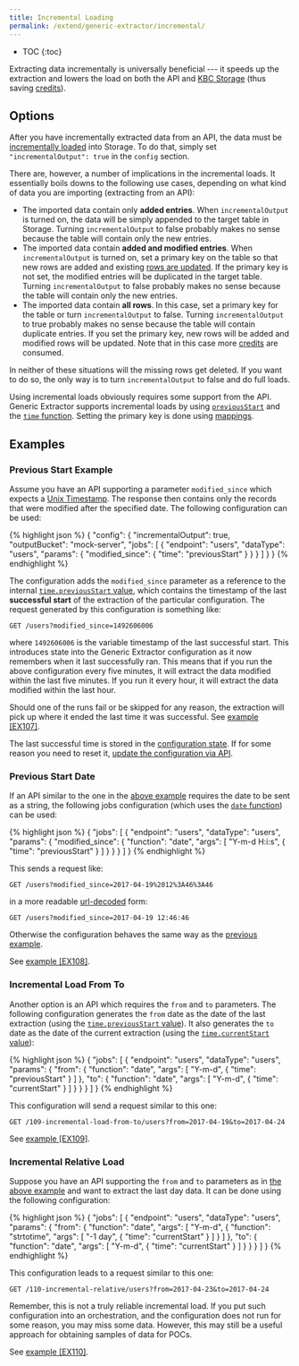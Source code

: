 ```yaml
---
title: Incremental Loading
permalink: /extend/generic-extractor/incremental/
---
```


* TOC
{:toc}

Extracting data incrementally is universally beneficial --- it speeds up the extraction and lowers the load on both the API and
[KBC Storage](https://help.keboola.com/storage/) (thus saving 
[credits](https://help.keboola.com/management/limits/#project-power)).

## Options
After you have incrementally extracted data from an API, the data must be [incrementally loaded](https://help.keboola.com/storage/tables/#incremental-loading)
into Storage. To do that, simply set `"incrementalOutput": true` in the `config` section. 

There are, however, a number of implications in the incremental loads. It essentially boils downs to the following use cases, 
depending on what kind of data you are importing (extracting from an API):

- The imported data contain only **added entries**. When `incrementalOutput` is turned on, the data will be simply appended to the 
target table in Storage. Turning `incrementalOutput` to false probably makes no sense because the table will contain only the new entries.
- The imported data contain **added and modified entries**. When `incrementalOutput` is turned on, set a primary key on the table 
so that new rows are added and existing [rows are updated](https://help.keboola.com/storage/tables/#primary-key-deduplication). 
If the primary key is not set, the modified entries will be duplicated in the target table. Turning `incrementalOutput` to false 
probably makes no sense because the table will contain only the new entries.
- The imported data contain **all rows**. In this case, set a primary key for the table or turn `incrementalOutput` to false. Turning 
`incrementalOutput` to true probably makes no sense because the table will contain duplicate entries. If you set the primary key, new 
rows will be added and modified rows will be updated. Note that in this case more 
[credits](https://help.keboola.com/management/limits/#project-power) are consumed.

In neither of these situations will the missing rows get deleted. If you want to do so, the only way is 
to turn `incrementalOutput` to false and do full loads. 

Using incremental loads obviously requires some support from the API. Generic Extractor supports incremental 
loads by using [`previousStart`](/extend/generic-extractor/functions/#parameters-context) and the
[`time` function](/extend/generic-extractor/functions/#time). Setting the primary key is done using
[mappings](/extend/generic-extractor/config/mappings/).

## Examples

### Previous Start Example
Assume you have an API supporting a parameter `modified_since` which expects a 
[Unix Timestamp](https://en.wikipedia.org/wiki/Unix_time). The response then contains only the 
records that were modified after the specified date. The following configuration can be used:

{% highlight json %}
{
    "config": {
        "incrementalOutput": true,
        "outputBucket": "mock-server",
        "jobs": [
            {
                "endpoint": "users",
                "dataType": "users",
                "params": {
                    "modified_since": {
                        "time": "previousStart"
                    }
                }
            }
        ]
    }
}
{% endhighlight %}

The configuration adds the `modified_since` parameter as a reference to the internal 
[`time.previousStart` value](/extend/generic-extractor/functions/#parameters-context), which contains the timestamp of the last 
**successful start** of the extraction of the particular configuration. The request generated by this configuration is something like:

    GET /users?modified_since=1492606006

where `1492606006` is the variable timestamp of the last successful start. This introduces state into the
Generic Extractor configuration as it now remembers when it last successfully ran. This means 
that if you run the above configuration every five minutes, it will extract the data modified within the last five minutes. 
If you run it every hour, it will extract the data modified within the last hour. 

Should one of the runs fail or be skipped for any reason, the extraction will pick up where it ended the last time it was successful. 
See [example [EX107]](https://github.com/keboola/generic-extractor/tree/master/doc/examples/107-incremental-load).

The last successful time is stored in the [configuration state](/extend/common-interface/config-file/#state-file).
If for some reason you need to reset it, 
[update the configuration via API](http://docs.keboola.apiary.io/#reference/component-configurations/manage-configurations/update-configuration).

### Previous Start Date
If an API similar to the one in the [above example](#previous-start-example) requires the date to be 
sent as a string, the following jobs configuration (which uses the [`date` function](/extend/generic-extractor/functions/#date))
can be used:

{% highlight json %}
{
    "jobs": [
        {
            "endpoint": "users",
            "dataType": "users",
            "params": {
                "modified_since": {
                    "function": "date",
                    "args": [
                        "Y-m-d H:i:s",
                        {
                            "time": "previousStart"
                        }
                    ]
                }
            }
        }
    ]
}
{% endhighlight %}

This sends a request like:

    GET /users?modified_since=2017-04-19%2012%3A46%3A46

in a more readable [url-decoded](http://meyerweb.com/eric/tools/dencoder/) form:

	GET /users?modified_since=2017-04-19 12:46:46

Otherwise the configuration behaves the same way as the [previous example](#previous-start-example).

See [example [EX108]](https://github.com/keboola/generic-extractor/tree/master/doc/examples/108-incremental-load-date).

### Incremental Load From To
Another option is an API which requires the `from` and `to` parameters. The following
configuration generates the `from` date as the date of the last extraction (using the [`time.previousStart` 
value](/extend/generic-extractor/functions/#parameters-context)). It also generates the `to` date as the date 
of the current extraction (using the [`time.currentStart` value](/extend/generic-extractor/functions/#parameters-context)):

{% highlight json %}
{
    "jobs": [
        {
            "endpoint": "users",
            "dataType": "users",
            "params": {
                "from": {
                    "function": "date",
                    "args": [
                        "Y-m-d",
                        {
                            "time": "previousStart"
                        }
                    ]
                },
                "to": {
                    "function": "date",
                    "args": [
                        "Y-m-d",
                        {
                            "time": "currentStart"
                        }
                    ]
                }
            }
        }
    ]
}
{% endhighlight %}

This configuration will send a request similar to this one:

    GET /109-incremental-load-from-to/users?from=2017-04-19&to=2017-04-24

See [example [EX109]](https://github.com/keboola/generic-extractor/tree/master/doc/examples/109-incremental-load-from-to).

### Incremental Relative Load
Suppose you have an API supporting the `from` and `to` parameters as in [the above example](#incremental-load-from-to) and 
want to extract the last day data. It can be done using the following configuration:

{% highlight json %}
{
    "jobs": [
        {
            "endpoint": "users",
            "dataType": "users",
            "params": {
                "from": {
                    "function": "date",
                    "args": [
                        "Y-m-d",
                        {
                            "function": "strtotime",
                            "args": [
                                "-1 day",
                                {
                                    "time": "currentStart"
                                }
                            ]
                        }
                    ]
                },
                "to": {
                    "function": "date",
                    "args": [
                        "Y-m-d",
                        {
                            "time": "currentStart"
                        }
                    ]
                }
            }
        }
    ]
}
{% endhighlight %}

This configuration leads to a request similar to this one:

    GET /110-incremental-relative/users?from=2017-04-23&to=2017-04-24

Remember, this is not a truly reliable incremental load. If you put such configuration 
into an orchestration, and the configuration does not run for some reason, you may miss some data. 
However, this may still be a useful approach for obtaining samples of data for POCs.

See [example [EX110]](https://github.com/keboola/generic-extractor/tree/master/doc/examples/110-incremental-relative).